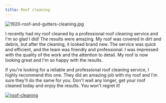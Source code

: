 ```yaml
---
title: Roof cleaning
---
```


![1920-roof-and-gutters-cleaning.jpg](/1920-roof-and-gutters-cleaning.jpg)

I recently had my roof cleaned by a professional roof cleaning service and I'm so glad I did! The results were amazing. My roof was covered in dirt and debris, but after the cleaning, it looked brand new. The service was quick and efficient, and the team was friendly and professional. I was impressed with the quality of the work and the attention to detail. My roof is now looking great and I'm so happy with the results.

If you're looking for a reliable and professional roof cleaning service, I highly recommend this one. They did an amazing job with my roof and I'm sure they'll do the same for you. Don't wait any longer, get your roof cleaned today and enjoy the results. You won't regret it!

[![roof-cleaning](<https://dabuttonfactory.com/button.png?t=CHECK+SERVICE&f=Noto+Sans-Bold&ts=26&tc=fff&hp=45&vp=20&c=11&bgt=unicolored&bgc=4bd42f>)](<https://londonexpertfinder.com/link>)